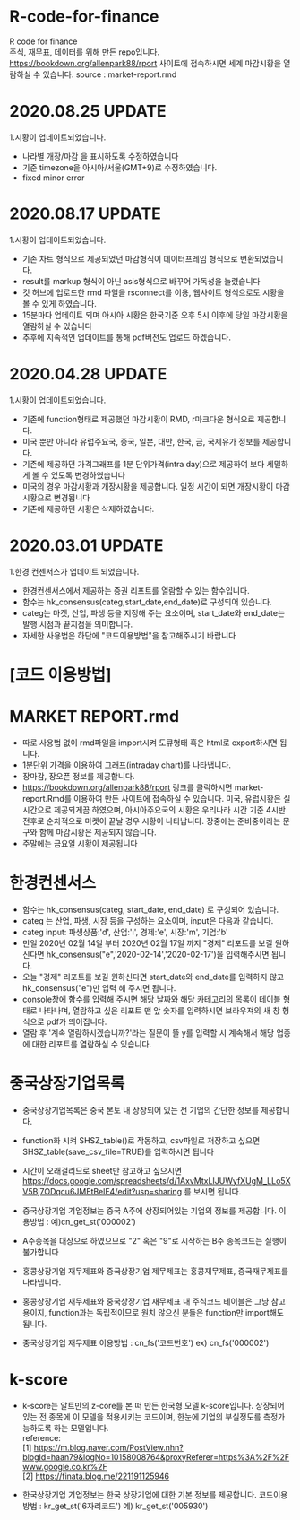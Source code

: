 # R-code-for-finance
R code for finance <br>
주식, 재무표, 데이터를 위해 만든 repo입니다. <br>
https://bookdown.org/allenpark88/rport 사이트에 접속하시면 세계 마감시황을 열람하실 수 있습니다. source : market-report.rmd <br>

# 2020.08.25 UPDATE
1.시황이 업데이트되었습니다.
- 나라별 개장/마감 을 표시하도록 수정하였습니다 <br>
- 기준 timezone을 아시아/서울(GMT+9)로 수정하였습니다.
- fixed minor error 

# 2020.08.17 UPDATE
1.시황이 업데이트되었습니다.
- 기존 차트 형식으로 제공되었던 마감형식이 데이터프레임 형식으로 변환되었습니다. <br>
- result를 markup 형식이 아닌 asis형식으로 바꾸어 가독성을 늘렸습니다 <br>
- 깃 허브에 업로드한 rmd 파일을 rsconnect를 이용, 웹사이트 형식으로도 시황을 볼 수 있게 하였습니다. <br>
- 15분마다 업데이트 되며 아시아 시황은 한국기준 오후 5시 이후에 당일 마감시황을 열람하실 수 있습니다 <br>
- 추후에 지속적인 업데이트를 통해 pdf버전도 업로드 하겠습니다. <br>

# 2020.04.28 UPDATE
1.시황이 업데이트되었습니다.
- 기존에 function형태로 제공했던 마감시황이 RMD, r마크다운 형식으로 제공합니다. <br>
- 미국 뿐만 아니라 유럽주요국, 중국, 일본, 대만, 한국, 금, 국제유가 정보를 제공합니다. <br>
- 기존에 제공하던 가격그래프를 1분 단위가격(intra day)으로 제공하여 보다 세밀하게 볼 수 있도록 변경하였습니다 <br>
- 미국의 경우 마감시황과 개장시황을 제공합니다. 일정 시간이 되면 개장시황이 마감시황으로 변경됩니다 <br>
- 기존에 제공하던 시황은 삭제하였습니다. <br>

# 2020.03.01 UPDATE
1.한경 컨센서스가 업데이트 되었습니다.
- 한경컨센서스에서 제공하는 증권 리포트를 열람할 수 있는 함수입니다. <br>
- 함수는 hk_consensus(categ,start_date,end_date)로 구성되어 있습니다. <br>
- categ는 마켓, 산업, 파생 등을 지정해 주는 요소이며, start_date와 end_date는 발행 시점과 끝지점을 의미합니다. <br>
- 자세한 사용법은 하단에 "코드이용방법"을 참고해주시기 바랍니다 <br>

# [코드 이용방법]
# MARKET REPORT.rmd
- 따로 사용법 없이 rmd파일을 import시켜 도큐형태 혹은 html로 export하시면 됩니다. <br>
- 1분단위 가격을 이용하여 그래프(intraday chart)를 나타냅니다. <br>
- 장마감, 장오픈 정보를 제공합니다. <br>
- https://bookdown.org/allenpark88/rport  링크를 클릭하시면 market-report.Rmd를 이용하여 만든 사이트에 접속하실 수 있습니다. 미국, 유럽시황은 실시간으로 제공되게끔 하였으며, 아시아주요국의 시황은 우리나라 시간 기준 4시반 전후로 순차적으로 마켓이 끝날 경우 시황이 나타납니다. 장중에는 준비중이라는 문구와 함께 마감시황은 제공되지 않습니다. <br>
- 주말에는 금요일 시황이 제공됩니다 <br>

# 한경컨센서스
- 함수는 hk_consensus(categ, start_date, end_date) 로 구성되어 있습니다. <br>
- categ 는 산업, 파생, 시장 등을 구성하는 요소이며, input은 다음과 같습니다. <br>
- categ input: 파생상품:'d', 산업:'i', 경제:'e', 시장:'m', 기업:'b'  <br>
- 만일 2020년 02월 14일 부터 2020년 02월 17일 까지 "경제" 리포트를 보길 원하신다면 hk_consensus("e",'2020-02-14','2020-02-17')을 입력해주시면 됩니다. <br>
- 오늘 "경제" 리포트를 보길 원하신다면 start_date와 end_date를 입력하지 않고 hk_consensus("e")만 입력 해 주시면 됩니다. <br>
- console창에 함수를 입력해 주시면 해당 날짜와 해당 카테고리의 목록이 테이블 형태로 나타나며, 열람하고 싶은 리포트 맨 앞 숫자를 입력하시면 브라우져의 새 창 형식으로 pdf가 띄어집니다. <br>
- 열람 후 '계속 열람하시겠습니까?'라는 질문이 뜰 y를 입력할 시 계속해서 해당 업종에 대한 리포트를 열람하실 수 있습니다. <br>


# 중국상장기업목록
- 중국상장기업목록은 중국 본토 내 상장되어 있는 전 기업의 간단한 정보를 제공합니다. <br>
- function화 시켜 SHSZ_table()로 작동하고, csv파일로 저장하고 싶으면 SHSZ_table(save_csv_file=TRUE)를 입력하시면 됩니다 <br>
- 시간이 오래걸리므로 sheet만 참고하고 싶으시면 https://docs.google.com/spreadsheets/d/1AxvMtxLIJUWyfXUgM_LLo5XV5Bj7ODqcu6JMEtBelE4/edit?usp=sharing 를 보시면 됩니다.

- 중국상장기업 기업정보는 중국 A주에 상장되어있는 기업의 정보를 제공합니다. 이용방법 : 예)cn_get_st('000002') <br>
- A주종목을 대상으로 하였으므로 "2" 혹은 "9"로 시작하는 B주 종목코드는 실행이 불가합니다 <br>
- 홍콩상장기업 재무제표와 중국상장기업 제무제표는 홍콩재무제표, 중국재무제표를 나타냅니다. <br>

- 홍콩상장기업 재무제표와 중국상장기업 재무제표 내 주식코드 테이블은 그냥 참고용이지, function과는 독립적이므로 원치 않으신 분들은 function만 import해도 됩니다. <br>

- 중국상장기업 재무제표 이용방법 : cn_fs('코드번호') ex) cn_fs('000002') <br>

# k-score
- k-score는 알트만의 z-core를 본 떠 만든 한국형 모델 k-score입니다. 상장되어 있는 전 종목에 이 모델을 적용시키는 코드이며, 한눈에 기업의 부실정도를 측정가능하도록 하는 모델입니다.<br>
reference: <br>
[1] https://m.blog.naver.com/PostView.nhn?blogId=haan79&logNo=10158008764&proxyReferer=https%3A%2F%2Fwww.google.co.kr%2F<br>
[2] https://finata.blog.me/221191125946

- 한국상장기업 기업정보는 한국 상장기업에 대한 기본 정보를 제공합니다. 코드이용방법 : kr_get_st('6자리코드') 예) kr_get_st('005930')<br>

